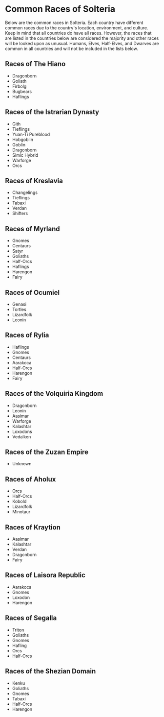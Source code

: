 # Common Races of Solteria

Below are the common races in Solteria. Each country have different common races due to the country's location, environment, and culture. Keep in mind that all countries do have all races. However, the races that are listed in the countries below are considered the majority and other races will be looked upon as unusual. Humans, Elves, Half-Elves, and Dwarves are common in all countries and will not be included in the lists below.  

## Races of The Hiano

* Dragonborn
* Goliath 
* Firbolg
* Bugbears
* Haflings

## Races of the Istrarian Dynasty

* Gith
* Tieflings
* Yuan-Ti Pureblood
* Hobgoblin
* Goblin
* Dragonborn
* Simic Hybrid
* Warforge
* Orcs


## Races of Kreslavia

* Changelings
* Tieflings
* Tabaxi
* Verdan
* Shifters


## Races of Myrland

* Gnomes
* Centaurs
* Satyr
* Goliaths
* Half-Orcs
* Haflings
* Harengon
* Fairy


## Races of Ocumiel

* Genasi
* Tortles
* Lizardfolk
* Leonin

## Races of Rylia

* Haflings
* Gnomes
* Centaurs
* Aarakoca
* Half-Orcs
* Harengon
* Fairy

## Races of the Volquiria Kingdom

* Dragonborn
* Leonin
* Aasimar
* Warforge
* Kalashtar
* Loxodons
* Vedalken


## Races of the Zuzan Empire

* Unknown

## Races of Aholux

* Orcs
* Half-Orcs
* Kobold
* Lizardfolk
* Minotaur

## Races of Kraytion

* Aasimar
* Kalashtar
* Verdan
* Dragonborn
* Fairy


## Races of Laisora Republic

* Aarakoca
* Gnomes
* Loxodon
* Harengon


## Races of Segalla

* Triton
* Goliaths
* Gnomes
* Hafling
* Orcs
* Half-Orcs


## Races of the Shezian Domain

* Kenku
* Goliaths
* Gnomes
* Tabaxi
* Half-Orcs
* Harengon

